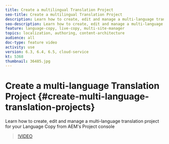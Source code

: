 ```yaml
---
title: Create a multilingual Translation Project
seo-title: Create a multilingual Translation Project
description: Learn how to create, edit and manage a multi-language translation project for your Language Copy from AEM's Project console 
seo-description: Learn how to create, edit and manage a multi-language translation project for your Language Copy from AEM's Project console
feature: language-copy, live-copy, multi-site-manager
topics: localization, authoring, content-architecture
audience: all
doc-type: feature video
activity: use
version: 6.3, 6.4, 6.5, cloud-service
kt: 5368
thumbnail: 36485.jpg
---
```


# Create a multi-language Translation Project {#create-multi-language-translation-projects}

Learn how to create, edit and manage a multi-language translation project for your Language Copy from AEM's Project console

>[!VIDEO](https://video.tv.adobe.com/v/36485?quality=12&learn=on)
